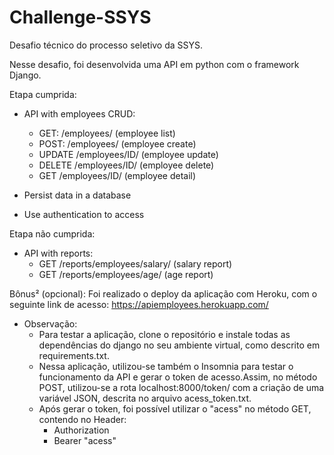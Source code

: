 # Challenge-SSYS
Desafio técnico do processo seletivo da SSYS. 

Nesse desafio, foi desenvolvida uma API em python com o framework Django.

Etapa cumprida: 
- API with employees CRUD:
    - GET: /employees/ (employee list)
    - POST: /employees/ (employee create)
    - UPDATE /employees/ID/ (employee update)
    - DELETE /employees/ID/ (employee delete)
    - GET /employees/ID/ (employee detail)

- Persist data in a database
- Use authentication to access

Etapa não cumprida:
- API with reports:
    - GET /reports/employees/salary/ (salary report)
    - GET /reports/employees/age/ (age report)

Bônus² (opcional): Foi realizado o deploy da aplicação com Heroku, com o seguinte link de acesso: 
https://apiemployees.herokuapp.com/

- Observação: 
    - Para testar a aplicação, clone o repositório e instale todas as dependências do django no seu ambiente virtual, como descrito em requirements.txt. 
    - Nessa aplicação, utilizou-se também o Insomnia para testar o funcionamento da API e gerar o token de acesso.Assim, no método POST, utilizou-se a rota localhost:8000/token/ com a criação de uma variável JSON, descrita no arquivo acess_token.txt. 
    - Após gerar o token, foi possível utilizar o "acess" no método GET, contendo no Header: 
        - Authorization 
        - Bearer "acess"